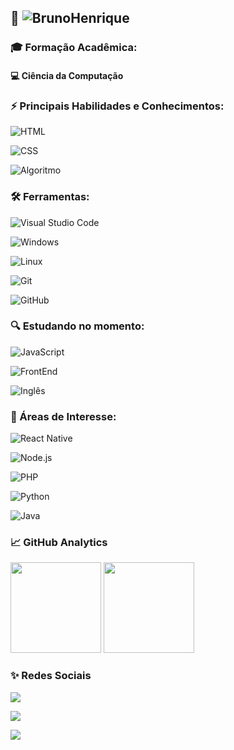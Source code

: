 ## 👔 ![BrunoHenrique](https://img.shields.io/badge/%20-EU%20SOU%20O%20BRUNO%20HENRIQUE!-ORANGE) 


### 🎓 Formação Acadêmica:

#### 💻 Ciência da Computação

<p>

### ⚡ Principais Habilidades e Conhecimentos:

![HTML](https://img.shields.io/badge/-HTML-05122A?style=for-the-badge&logo=html5)&nbsp;

![CSS](https://img.shields.io/badge/-CSS-05122A?style=for-the-badge&logo=CSS3&logoColor=1572B6)&nbsp;

![Algoritmo](https://img.shields.io/badge/-Algoritmos-05122A?style=for-the-badge&logo=algoritmos)&nbsp;

### 🛠 Ferramentas:

![Visual Studio Code](https://img.shields.io/badge/-Visual%20Studio%20Code-05122A?style=for-the-badge&logo=visual-studio-code&logoColor=007ACC)&nbsp;

![Windows](https://img.shields.io/badge/-Windows-05122A?style=for-the-badge&logo=windows)&nbsp;

![Linux](https://img.shields.io/badge/-linux-05122a?style=for-the-badge&logo=linux)&nbsp;

![Git](https://img.shields.io/badge/-Git-05122A?style=for-the-badge&logo=git)&nbsp;

![GitHub](https://img.shields.io/badge/-GitHub-05122A?style=for-the-badge&logo=github)&nbsp;  



### 🔍 Estudando no momento:

![JavaScript](https://img.shields.io/badge/-JavaScript-05122A?style=for-the-badge&logo=javascript)&nbsp;

![FrontEnd](https://img.shields.io/badge/-FrontEnd-05122A?style=for-the-badge&logo=frontend)&nbsp;

![Inglês](https://img.shields.io/badge/-inglês-05122A?style=for-the-badge&logo=inglês)&nbsp;


### 🚀 Áreas de Interesse:

![React Native](https://img.shields.io/badge/-React_native-05122A?style=for-the-badge&logo=react)&nbsp;

![Node.js](https://img.shields.io/badge/-Node.js-05122A?style=for-the-badge&logo=node.js)&nbsp;

![PHP](https://img.shields.io/badge/-PHP-05122A?style=for-the-badge&logo=php)&nbsp;

![Python](https://img.shields.io/badge/-Python-05122A?style=for-the-badge&logo=python)&nbsp;

![Java](https://img.shields.io/badge/-JAVA-05122A?style=for-the-badge&logo=java)&nbsp;


### 📈 GitHub Analytics

<p align="left">
  <img height="145em" src="https://github-readme-stats-eight-theta.vercel.app/api?username=brunohenriquecontente&show_icons=true&theme=highcontrast"/>

  <img height="145em" src="https://github-readme-stats-eight-theta.vercel.app/api/top-langs/?username=brunohenriquecontente&layout=compact&langs_count=8&theme=highcontrast"/>
</p>

### ✨ Redes Sociais

<a href="https://www.linkedin.com/in/brunohenriquecontente/" target="_blank"><img src="https://img.shields.io/badge/-Bruno Henrique-0077B5?style=for-the-badge&logo=Linkedin&logoColor=white"/></a>

<a href="mailto:brunohenriquecontente@gmail.com" target="_blank"><img src="https://img.shields.io/badge/-brunohenriquecontente@gmail.com-0078D4?style=for-the-badge&logo=microsoft-outlook&logoColor=white"/></a>

<a href="https://instagram.com/brunohenriquecontente" target="_blank"><img src="https://img.shields.io/badge/-@brunohenriquecontente-C13584?style=for-the-badge&logo=Instagram&logoColor=white"/></a>

<!-- 🎯 Conhecimentos nas áreas:
[comment]: <> ( ![MYSQL](https://img.shields.io/badge/-MYSQL-05122A?style=for-the-badge&logo=MYSQL;)
[comment]: <> ( ![Python](https://img.shields.io/badge/-Python-05122A?style=for-the-badge&logo=python)
-->
